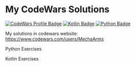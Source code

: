 # My CodeWars Solutions
[![CodeWars Profile Badge](https://www.codewars.com/users/MechaArms/badges/micro)](https://www.codewars.com/users/MechaArms)
[![Kotlin Badge](https://img.shields.io/badge/Kotlin-black?style=flat-square&logo=Kotlin)](https://kotlinlang.org)
[![Python Badge](https://img.shields.io/badge/Python-0077B5?style=flat-square&logo=Python&logoColor=yellow)](https://www.python.org)

My solutions in codewars website: https://www.codewars.com/users/MechaArms
<p>Python Exercises</p>
<p>Kotlin Exercises</p>
